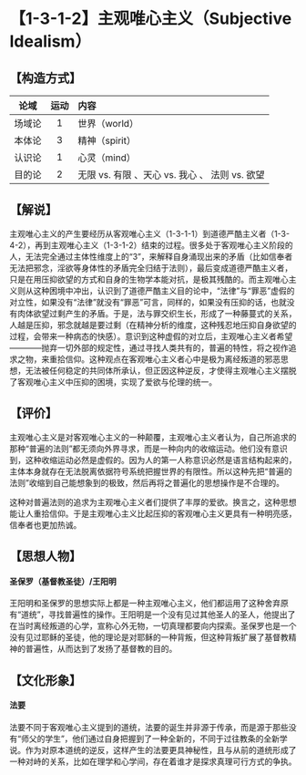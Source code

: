 # 【1-3-1-2】主观唯心主义（Subjective Idealism）

## 【构造方式】
| 论域 | 运动           | 内容 |
|:----:|:----------------:|:-----|
| 场域论   | 1|  世界（world）  |
| 本体论   | 3| 精神（spirit）   |
| 认识论   |1 |  心灵（mind）  |
| 目的论   | 2|  无限 vs. 有限 、天心 vs. 我心 、 法则 vs. 欲望  |

## 【解说】
主观唯心主义的产生要经历从客观唯心主义（1-3-1-1）到道德严酷主义者（1-3-4-2），再到主观唯心主义（1-3-1-2）结束的过程。很多处于客观唯心主义阶段的人，无法完全通过主体性维度上的“3”，来解释自身涌现出来的矛盾（比如信奉者无法把邪念，淫欲等身体性的矛盾完全归结于法则），最后变成道德严酷主义者，只是在用压抑欲望的方式和自身的生物学本能对抗，是极其残酷的。而主观唯心主义则从这种困境中冲出，认识到了道德严酷主义目的论中，“法律”与“罪恶”虚假的对立性，如果没有“法律”就没有“罪恶”可言，同样的，如果没有压抑的话，也就没有肉体欲望过剩产生的矛盾。于是，法与罪交织生长，形成了一种藤蔓式的关系，人越是压抑，邪念就越是要过剩（在精神分析的维度，这种残忍地压抑自身欲望的过程，会带来一种病态的快感）。意识到这种虚假的对立后，主观唯心主义者希望————抛弃一切外部的规定性，通过寻找人类共有的，普遍的特性，将之视作追求之物，来重拾信仰。这种观点在客观唯心主义者心中是极为离经叛道的邪恶思想，无法被任何稳定的共同体所承认，但正因这种逆反，才使得主观唯心主义摆脱了客观唯心主义中压抑的困境，实现了爱欲与伦理的统一。
## 【评价】
主观唯心主义是对客观唯心主义的一种颠覆，主观唯心主义者认为，自己所追求的那种“普遍的法则”都无须向外界寻求，而是一种向内的收缩运动。他们没有意识到，这种收缩运动必然是虚假的。因为人的第一人称意识必然是语言结构起来的，主体本身就存在无法脱离依据符号系统把握世界的有限性。所以这种先把“普遍的法则”收缩到自己能想象到的极致，然后再将之普遍化的思想操作是不合理的。

这种对普遍法则的追求为主观唯心主义者们提供了丰厚的爱欲。换言之，这种思想能让人重拾信仰。于是主观唯心主义比起压抑的客观唯心主义更具有一种明亮感，信奉者也更加热诚。
## 【思想人物】
#### 圣保罗（基督教圣徒）/王阳明
王阳明和圣保罗的思想实际上都是一种主观唯心主义，他们都运用了这种舍弃原有“道统”，寻找普遍性的操作。王阳明是一个没有见过其他圣人的圣人，他提出了在当时离经叛道的心学，宣称心外无物，一切真理都要向内探索。圣保罗也是一个没有见过耶稣的圣徒，他的理论是对耶稣的一种背叛，但这种背叛扩展了基督教精神的普遍性，从而达到了发扬了基督教的目的。

## 【文化形象】
#### 法要
法要不同于客观唯心主义提到的道统，法要的诞生并非源于传承，而是源于那些没有“师父的学生”，他们通过自身把握到了一种全新的，不同于过往教条的全新学说。作为对原本道统的逆反，这样产生的法要更具神秘性，且与从前的道统形成了一种对峙的关系，比如在理学和心学间，存在着谁才是探求真理可行方式的争执。
